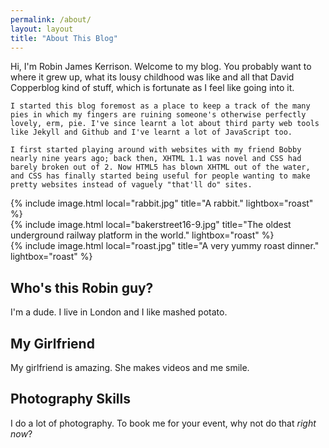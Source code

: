 ```yaml
---
permalink: /about/
layout: layout
title: "About This Blog"
---
```

<div class="content">
	Hi, I'm Robin James Kerrison. Welcome to my blog. You probably want to where it grew up, what its lousy childhood was like and all that David Copperblog kind of stuff, which is fortunate as I feel like going into it.

	I started this blog foremost as a place to keep a track of the many pies in which my fingers are ruining someone's otherwise perfectly lovely, erm, pie. I've since learnt a lot about third party web tools like Jekyll and Github and I've learnt a lot of JavaScript too.

	I first started playing around with websites with my friend Bobby nearly nine years ago; back then, XHTML 1.1 was novel and CSS had barely broken out of 2. Now HTML5 has blown XHTML out of the water, and CSS has finally started being useful for people wanting to make pretty websites instead of vaguely "that'll do" sites.
</div>
<div class="row text-center">
	<div class="col-md-4">
		{% include image.html local="rabbit.jpg" title="A rabbit." lightbox="roast" %}
	</div>
	<div class="col-md-4">
		{% include image.html local="bakerstreet16-9.jpg" title="The oldest underground railway platform in the world." lightbox="roast" %}
	</div>
	<div class="col-md-4">
		{% include image.html local="roast.jpg" title="A very yummy roast dinner." lightbox="roast" %}
	</div>
</div>
<div class="row text-center">
	<div class="col-md-4">
		<h2>Who's this Robin guy?</h2>
		I'm a dude. I live in London and I like mashed potato.
	</div>
	<div class="col-md-4">
		<h2>My Girlfriend</h2>
		My girlfriend is amazing. She makes videos and me smile.
	</div>
	<div class="col-md-4">
		<h2>Photography Skills</h2>
		I do a lot of photography. To book me for your event, why not do that <em>right now</em>?
	</div>
</div>